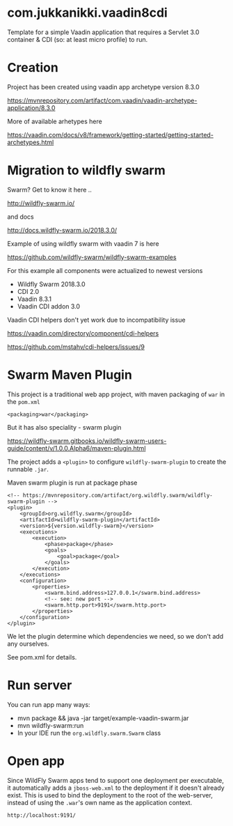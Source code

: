 com.jukkanikki.vaadin8cdi
==============

Template for a simple Vaadin application that requires a Servlet 3.0 container & CDI (so: at least micro profile) to run.

Creation
========

Project has been created using vaadin app archetype version 8.3.0

https://mvnrepository.com/artifact/com.vaadin/vaadin-archetype-application/8.3.0

More of available arhetypes here

https://vaadin.com/docs/v8/framework/getting-started/getting-started-archetypes.html

Migration to wildfly swarm
========

Swarm? Get to know it here ..

http://wildfly-swarm.io/

and docs

http://docs.wildfly-swarm.io/2018.3.0/

Example of using wildfly swarm with vaadin 7 is here

https://github.com/wildfly-swarm/wildfly-swarm-examples

For this example all components were actualized to newest versions

- Wildfly Swarm 2018.3.0
- CDI 2.0
- Vaadin 8.3.1
- Vaadin CDI addon 3.0

Vaadin CDI helpers don't yet work due to incompatibility issue

https://vaadin.com/directory/component/cdi-helpers

https://github.com/mstahv/cdi-helpers/issues/9

Swarm Maven Plugin
========

This project is a traditional web app project, with maven packaging of `war` in the `pom.xml`

    <packaging>war</packaging>

But it has also speciality - swarm plugin

https://wildfly-swarm.gitbooks.io/wildfly-swarm-users-guide/content/v/1.0.0.Alpha6/maven-plugin.html

The project adds a `<plugin>` to configure `wildfly-swarm-plugin` to create the runnable `.jar`.

Maven swarm plugin is run at package phase

    <!-- https://mvnrepository.com/artifact/org.wildfly.swarm/wildfly-swarm-plugin -->
    <plugin>
        <groupId>org.wildfly.swarm</groupId>
        <artifactId>wildfly-swarm-plugin</artifactId>
        <version>${version.wildfly-swarm}</version>
        <executions>
            <execution>
                <phase>package</phase>
                <goals>
                    <goal>package</goal>
                </goals>
            </execution>
        </executions>
        <configuration>
            <properties>
                <swarm.bind.address>127.0.0.1</swarm.bind.address>
                <!-- see: new port -->
                <swarm.http.port>9191</swarm.http.port>
            </properties>
        </configuration>
    </plugin>

We let the plugin determine which dependencies we need, so we don't add any ourselves.

See pom.xml for details.

Run server
========

You can run app many ways:

* mvn package && java -jar target/example-vaadin-swarm.jar
* mvn wildfly-swarm:run
* In your IDE run the `org.wildfly.swarm.Swarm` class

Open app
========

Since WildFly Swarm apps tend to support one deployment per executable, it
automatically adds a `jboss-web.xml` to the deployment if it doesn't already
exist.  This is used to bind the deployment to the root of the web-server,
instead of using the `.war`'s own name as the application context.

    http://localhost:9191/
